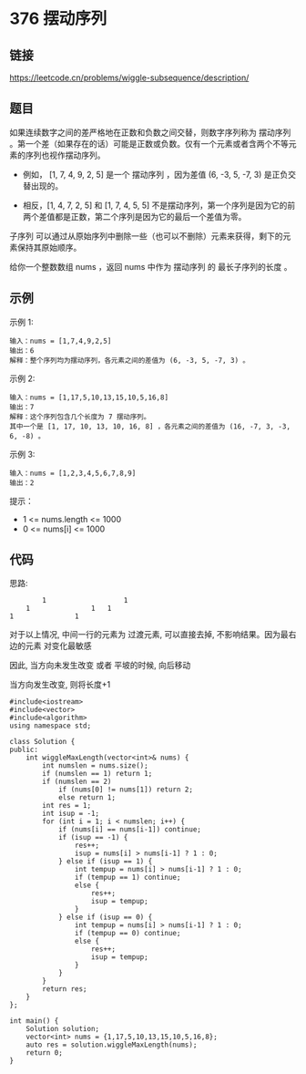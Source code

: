 # 376 摆动序列
## 链接
https://leetcode.cn/problems/wiggle-subsequence/description/

## 题目 
如果连续数字之间的差严格地在正数和负数之间交替，则数字序列称为 摆动序列 。第一个差（如果存在的话）可能是正数或负数。仅有一个元素或者含两个不等元素的序列也视作摆动序列。

- 例如， [1, 7, 4, 9, 2, 5] 是一个 摆动序列 ，因为差值 (6, -3, 5, -7, 3) 是正负交替出现的。

- 相反，[1, 4, 7, 2, 5] 和 [1, 7, 4, 5, 5] 不是摆动序列，第一个序列是因为它的前两个差值都是正数，第二个序列是因为它的最后一个差值为零。

子序列 可以通过从原始序列中删除一些（也可以不删除）元素来获得，剩下的元素保持其原始顺序。

给你一个整数数组 nums ，返回 nums 中作为 摆动序列 的 最长子序列的长度 。

## 示例
示例 1:
```
输入：nums = [1,7,4,9,2,5]
输出：6
解释：整个序列均为摆动序列，各元素之间的差值为 (6, -3, 5, -7, 3) 。
```
示例 2:
```
输入：nums = [1,17,5,10,13,15,10,5,16,8]
输出：7
解释：这个序列包含几个长度为 7 摆动序列。
其中一个是 [1, 17, 10, 13, 10, 16, 8] ，各元素之间的差值为 (16, -7, 3, -3, 6, -8) 。
```
示例 3:
```
输入：nums = [1,2,3,4,5,6,7,8,9]
输出：2
```

提示：

- 1 <= nums.length <= 1000
- 0 <= nums[i] <= 1000

## 代码
思路:
```
        1                   1
    1               1   1
1               1
```
对于以上情况, 中间一行的元素为 过渡元素, 可以直接去掉, 不影响结果。因为最右边的元素 对变化最敏感

因此, 当方向未发生改变 或者 平坡的时候, 向后移动

当方向发生改变, 则将长度+1

```
#include<iostream>
#include<vector>
#include<algorithm>
using namespace std;

class Solution {
public:
    int wiggleMaxLength(vector<int>& nums) {
        int numslen = nums.size();
        if (numslen == 1) return 1;
        if (numslen == 2) 
            if (nums[0] != nums[1]) return 2;
            else return 1;
        int res = 1;
        int isup = -1;
        for (int i = 1; i < numslen; i++) {
            if (nums[i] == nums[i-1]) continue;
            if (isup == -1) {
                res++;
                isup = nums[i] > nums[i-1] ? 1 : 0;
            } else if (isup == 1) {
                int tempup = nums[i] > nums[i-1] ? 1 : 0;
                if (tempup == 1) continue;
                else {
                    res++;
                    isup = tempup;
                }
            } else if (isup == 0) {
                int tempup = nums[i] > nums[i-1] ? 1 : 0;
                if (tempup == 0) continue;
                else {
                    res++;
                    isup = tempup;
                }
            }
        }
        return res;
    }
};

int main() {
    Solution solution;
    vector<int> nums = {1,17,5,10,13,15,10,5,16,8};
    auto res = solution.wiggleMaxLength(nums);
    return 0;
}
```